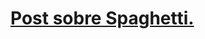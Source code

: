 # [Post sobre Spaghetti.](https://solracjunio.github.io/2025/06/30/Explorando-Arquiteturas-Spaghetti.html)
